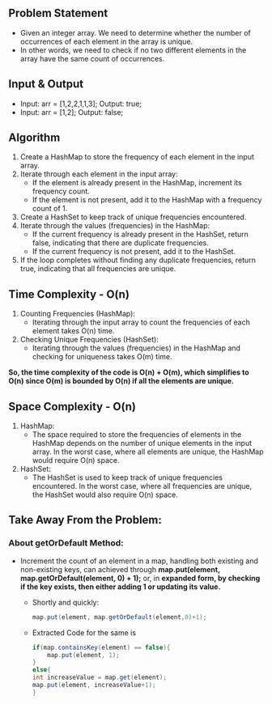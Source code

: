 ## Problem Statement

- Given an integer array. We need to determine whether the number of occurrences of each element in the array is unique. 
- In other words, we need to check if no two different elements in the array have the same count of occurrences.

## Input & Output
- Input: arr = \[1,2,2,1,1,3\];
Output: true;
-  Input: arr = \[1,2\];
Output: false;

## Algorithm

1. Create a HashMap to store the frequency of each element in the input array.
2. Iterate through each element in the input array:
    - If the element is already present in the HashMap, increment its frequency count.
    - If the element is not present, add it to the HashMap with a frequency count of 1.
3. Create a HashSet to keep track of unique frequencies encountered.
4. Iterate through the values (frequencies) in the HashMap:
    - If the current frequency is already present in the HashSet, return false, indicating that there are duplicate frequencies.
    - If the current frequency is not present, add it to the HashSet.
5. If the loop completes without finding any duplicate frequencies, return true, indicating that all frequencies are unique.

## Time Complexity - O(n)

1. Counting Frequencies (HashMap):
    - Iterating through the input array to count the frequencies of each element takes O(n) time.
2. Checking Unique Frequencies (HashSet):
    - Iterating through the values (frequencies) in the HashMap and checking for uniqueness takes O(m) time.

**So, the time complexity of the code is O(n) + O(m), which simplifies to O(n) since O(m) is bounded by O(n) if all the elements are unique.** 
    
## Space Complexity - O(n)

1. HashMap:
    - The space required to store the frequencies of elements in the HashMap depends on the number of unique elements in the input array.  In the worst case, where all elements are unique, the HashMap would require O(n) space.
2. HashSet:
    - The HashSet is used to keep track of unique frequencies encountered. In the worst case, where all frequencies are unique, the HashSet would also require O(n) space.

## Take Away From the Problem:

### About getOrDefault Method:

- Increment the count of an element in a map, handling both existing and non-existing keys, can achieved through **map.put(element, map.getOrDefault(element, 0) + 1);** or, in **expanded form, by checking if the key exists, then either adding 1 or updating its value.**

    - Shortly and quickly: 

      ```java
      map.put(element, map.getOrDefault(element,0)+1);

    - Extracted Code for the same is
      
        ```java
        if(map.containsKey(element) == false){
            map.put(element, 1);
        }
        else{
        int increaseValue = map.get(element);
        map.put(element, increaseValue+1);
        }

